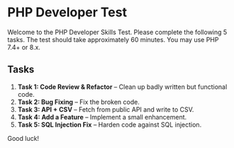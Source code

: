 # PHP Developer Test

Welcome to the PHP Developer Skills Test. Please complete the following 5 tasks. The test should take approximately 60 minutes. You may use PHP 7.4+ or 8.x.

## Tasks

1. **Task 1: Code Review & Refactor** – Clean up badly written but functional code.
2. **Task 2: Bug Fixing** – Fix the broken code.
3. **Task 3: API + CSV** – Fetch from public API and write to CSV.
4. **Task 4: Add a Feature** – Implement a small enhancement.
5. **Task 5: SQL Injection Fix** – Harden code against SQL injection.

Good luck!
